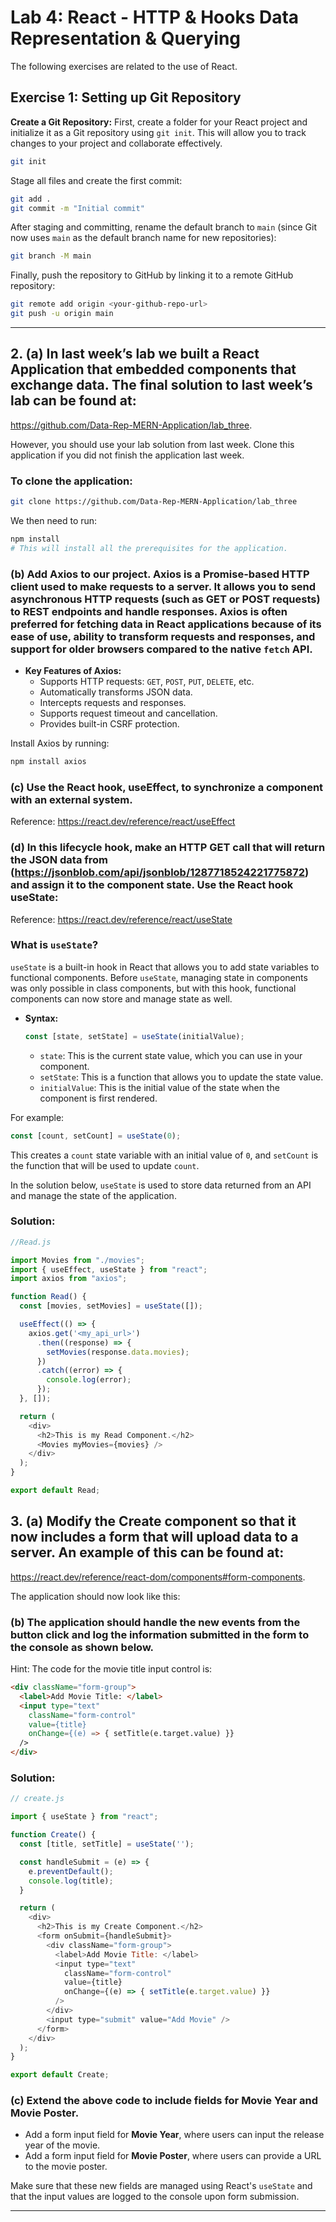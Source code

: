 # Lab 4: React - HTTP & Hooks Data Representation & Querying

The following exercises are related to the use of React.

## Exercise 1: Setting up Git Repository

**Create a Git Repository:** First, create a folder for your React project and initialize it as a Git repository using `git init`. This will allow you to track changes to your project and collaborate effectively.

```bash
git init
```

Stage all files and create the first commit:

```bash
git add .
git commit -m "Initial commit"
```

After staging and committing, rename the default branch to `main` (since Git now uses `main` as the default branch name for new repositories):

```bash
git branch -M main
```

Finally, push the repository to GitHub by linking it to a remote GitHub repository:

```bash
git remote add origin <your-github-repo-url>
git push -u origin main
```

---

## 2. (a) In last week’s lab we built a React Application that embedded components that exchange data. The final solution to last week’s lab can be found at:  
https://github.com/Data-Rep-MERN-Application/lab_three.

However, you should use your lab solution from last week. Clone this application if you did not finish the application last week.

### To clone the application:
```bash
git clone https://github.com/Data-Rep-MERN-Application/lab_three
```
We then need to run:
```bash
npm install
# This will install all the prerequisites for the application.
```

### (b) Add **Axios** to our project. **Axios** is a Promise-based HTTP client used to make requests to a server. It allows you to send asynchronous HTTP requests (such as GET or POST requests) to REST endpoints and handle responses. Axios is often preferred for fetching data in React applications because of its ease of use, ability to transform requests and responses, and support for older browsers compared to the native `fetch` API.

- **Key Features of Axios:**
  - Supports HTTP requests: `GET`, `POST`, `PUT`, `DELETE`, etc.
  - Automatically transforms JSON data.
  - Intercepts requests and responses.
  - Supports request timeout and cancellation.
  - Provides built-in CSRF protection.

Install Axios by running:
```bash
npm install axios
```

### (c) Use the React hook, useEffect, to synchronize a component with an external system.  
Reference: https://react.dev/reference/react/useEffect

### (d) In this lifecycle hook, make an HTTP GET call that will return the JSON data from (https://jsonblob.com/api/jsonblob/1287718524221775872) and assign it to the component state. Use the React hook useState:  
Reference: https://react.dev/reference/react/useState

### What is `useState`?

`useState` is a built-in hook in React that allows you to add state variables to functional components. Before `useState`, managing state in components was only possible in class components, but with this hook, functional components can now store and manage state as well. 

- **Syntax:**
  ```javascript
  const [state, setState] = useState(initialValue);
  ```
  - `state`: This is the current state value, which you can use in your component.
  - `setState`: This is a function that allows you to update the state value.
  - `initialValue`: This is the initial value of the state when the component is first rendered.

For example:
```javascript
const [count, setCount] = useState(0);
```
This creates a `count` state variable with an initial value of `0`, and `setCount` is the function that will be used to update `count`.

In the solution below, `useState` is used to store data returned from an API and manage the state of the application.

### Solution:
```javascript
//Read.js

import Movies from "./movies";
import { useEffect, useState } from "react";
import axios from "axios";

function Read() {
  const [movies, setMovies] = useState([]);

  useEffect(() => {
    axios.get('<my_api_url>')
      .then((response) => {
        setMovies(response.data.movies);
      })
      .catch((error) => {
        console.log(error);
      });
  }, []);

  return (
    <div>
      <h2>This is my Read Component.</h2>
      <Movies myMovies={movies} />
    </div>
  );
}

export default Read;
```

## 3. (a) Modify the Create component so that it now includes a form that will upload data to a server. An example of this can be found at:  
https://react.dev/reference/react-dom/components#form-components. 

The application should now look like this:

### (b) The application should handle the new events from the button click and log the information submitted in the form to the console as shown below.  
Hint: The code for the movie title input control is:
```html
<div className="form-group">
  <label>Add Movie Title: </label>
  <input type="text"
    className="form-control"
    value={title}
    onChange={(e) => { setTitle(e.target.value) }} 
  />
</div>
```

### Solution:
```javascript
// create.js

import { useState } from "react";

function Create() {
  const [title, setTitle] = useState('');

  const handleSubmit = (e) => {
    e.preventDefault();
    console.log(title);
  }

  return (
    <div>
      <h2>This is my Create Component.</h2>
      <form onSubmit={handleSubmit}>
        <div className="form-group">
          <label>Add Movie Title: </label>
          <input type="text"
            className="form-control"
            value={title}
            onChange={(e) => { setTitle(e.target.value) }}
          />
        </div>
        <input type="submit" value="Add Movie" />
      </form>
    </div>
  );
}

export default Create;
```

### (c) Extend the above code to include fields for **Movie Year** and **Movie Poster**.

- Add a form input field for **Movie Year**, where users can input the release year of the movie.
- Add a form input field for **Movie Poster**, where users can provide a URL to the movie poster.

Make sure that these new fields are managed using React's `useState` and that the input values are logged to the console upon form submission.

---
